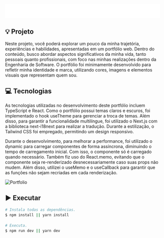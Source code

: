 ![Banner](/public/images/readme/background-readme.png)

## :bulb: Projeto

Neste projeto, você poderá explorar um pouco da minha trajetória, experiências e habilidades, apresentadas em um portfólio web. Dentro do conteúdo, busco abordar aspectos significativos da minha vida, tanto pessoais quanto profissionais, com foco nas minhas realizações dentro da Engenharia de Software. O portfólio foi minimamente desenvolvido para refletir minha identidade e marca, utilizando cores, imagens e elementos visuais que representam quem sou.


## :computer: Tecnologias

As tecnologias utilizadas no desenvolvimento deste portfólio incluem TypeScript e React. Como o portfólio possui temas claros e escuros, foi implementado o hook useTheme para gerenciar a troca de temas. Além disso, para garantir a funcionalidade multilíngue, foi utilizado o Next.js com a biblioteca next-i18next para realizar a tradução. Durante a estilização, o Tailwind CSS foi empregado, permitindo um design responsivo.

Durante o desenvolvimento, para melhorar a performance, foi utilizado o dynamic para carregar componentes de forma assíncrona, diminuindo o tempo de carregamento inicial. Com isso, o componente só é carregado quando necessário. Também fiz uso do React.memo, evitando que o componente seja re-renderizado desnecessariamente caso suas props não mudem. Além disso, utilizei o useMemo e o useCallback para garantir que as funções não sejam recriadas em cada renderização.

![Portfolio](public/images/readme/background-portfolio.png)


## :arrow_forward: Executar
```bash
# Instala todas as dependências.
$ npm install || yarn install

# Executa.
$ npm run dev || yarn dev
 ```
